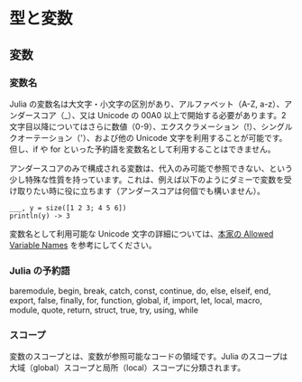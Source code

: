 # 型と変数

## 変数

### 変数名
Julia の変数名は大文字・小文字の区別があり、アルファベット（A-Z, a-z）、アンダースコア（\_）、又は Unicode の 00A0 以上で開始する必要があります。2文字目以降についてはさらに数値（0-9）、エクスクラメーション（!）、シングルクオーテーション（'）、および他の Unicode 文字を利用することが可能です。但し、if や for といった予約語を変数名として利用することはできません。

アンダースコアのみで構成される変数は、代入のみ可能で参照できない、という少し特殊な性質を持っています。これは、例えば以下のようにダミーで変数を受け取りたい時に役に立ちます（アンダースコアは何個でも構いません）。
```
___, y = size([1 2 3; 4 5 6])
println(y) -> 3
```

変数名として利用可能な Unicode 文字の詳細については、[本家の Allowed Variable Names](https://docs.julialang.org/en/v1/manual/variables/#man-allowed-variable-names) を参考にしてください。

### Julia の予約語
baremodule, begin, break, catch, const, continue, do, else, elseif, end, export, false, finally, for, function, global, if, import, let, local, macro, module, quote, return, struct, true, try, using, while

<!--
### 組み込み変数

### 変数名の慣習
-->

### スコープ
変数のスコープとは、変数が参照可能なコードの領域です。Julia のスコープは大域（global）スコープと局所（local）スコープに分類されます。


<!--
TODO:
hard/soft scope
https://docs.julialang.org/en/v1/manual/variables-and-scoping/
-->

